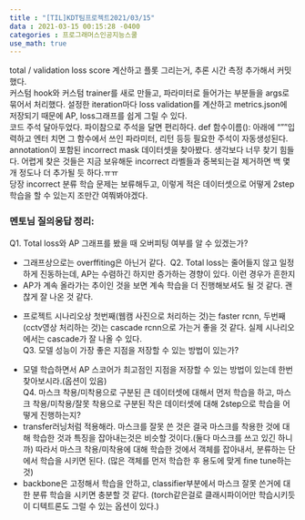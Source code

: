 ```yaml
---
title : "[TIL]KDT팀프로젝트2021/03/15"
data : 2021-03-15 00:15:28 -0400
categories : 프로그래머스인공지능스쿨
use_math: true
---
```

total / validation loss score 계산하고 플롯 그리는거, 추론 시간 측정 추가해서 커밋 했다.  
커스텀 hook와 커스텀 trainer를 새로 만들고, 파라미터로 들어가는 부분들을 args로 묶어서 처리했다. 설정한 iteration마다 loss validation를 계산하고 metrics.json에 저장되기 때문에 AP, loss그래프를 쉽게 그릴 수 있다.  
코드 주석 달아두었다. 파이참으로 주석을 달면 편리하다. def 함수이름(): 아래에 “””입력하고 엔터 치면 그 함수에서 쓰인 파라미터, 리턴 등등 필요한 주석이 자동생성된다.  
annotation이 포함된 incorrect mask 데이터셋을 찾아봤다. 생각보다 너무 찾기 힘들다. 어렵게 찾은 것들은 지금 보유해둔 incorrect 라벨들과 중복되는걸 제거하면 백 몇개 정도나 더 추가될 듯 하다.ㅠㅠ  
당장 incorrect 분류 학습 문제는 보류해두고, 이렇게 적은 데이터셋으로 어떻게 2step학습을 할 수 있는지 조만간 여쭤봐야겠다.  
### 멘토님 질의응답 정리:
Q1. Total loss와 AP 그래프를 봤을 때 오버피팅 여부를 알 수 있겠는가?  
* 그래프상으로는 overffiting은 아닌거 같다.  
Q2. Total loss는 줄어들지 않고 일정하게 진동하는데, AP는 수렴하긴 하지만 증가하는 경향이 있다. 이런 경우가 흔한지  
* AP가 계속 올라가는 추이인 것을 보면 계속 학습을 더 진행해보셔도 될 것 같다. 괜찮게 잘 나온 것 같다.  
+ 프로젝트 시나리오상 첫번째(웹캠 사진으로 처리하는 것)는 faster rcnn, 두번째(cctv영상 처리하는 것)는 cascade rcnn으로 가는거 좋을 것 같다. 실제 시나리오에서는 cascade가 잘 나올 수 있다.  
Q3. 모델 성능이 가장 좋은 지점을 저장할 수 있는 방법이 있는가?  
* 모델 학습하면서 AP 스코어가 최고점인 지점을 저장할 수 있는 방법이 있는데 한번 찾아보시라.(옵션이 있음)  
Q4. 마스크 착용/미착용으로 구분된 큰 데이터셋에 대해서 먼저 학습을 하고, 마스크 착용/미착용/잘못 착용으로 구분된 작은 데이터셋에 대해 2step으로 학습을 어떻게 진행하는지?  
* transfer러닝처럼 적용해라. 마스크를 잘못 쓴 것은 결국 마스크를 착용한 것에 대해 학습한 것과 특징을 잡아내는것은 비슷할 것이다.(둘다 마스크를 쓰고 있긴 하니까) 따라서 마스크 착용/미착용에 대해 학습한 것에서 객체를 잡아내서, 분류하는 단에서 학습을 시키면 된다. (많은 객체를 먼저 학습한 후 용도에 맞게 fine tune하는 것)  
* backbone은 고정해서 학습을 안하고, classifier부분에서 마스크 잘못 쓴거에 대한 분류 학습을 시키면 충분할 것 같다. (torch같은걸로 클래시파이어만 학습시키듯이 디텍트론도 그럴 수 있는 옵션이 있다.)  
